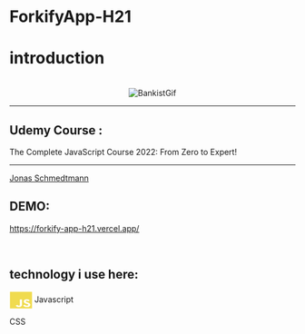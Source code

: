 <h1 style="text-align: "center"; style="font-weight: bold;">ForkifyApp-H21 </h1>

<h1>introduction</h1>

                 


<br>
<div style="text-align: center;">
<img alt="BankistGif" title="BankistGif" src="./github/Animação.gif" >
</div><hr>

## Udemy Course :
<p>The Complete JavaScript Course 2022: From Zero to Expert!<br>
</p><hr>
                                                                    
<p><a href="https://www.udemy.com/course/the-complete-javascript-course/#instructor-1">Jonas Schmedtmann</a> <br>                                        </p>
                                                                    

## DEMO:
https://forkify-app-h21.vercel.app/

<br> <h2>technology i use here:</h2>

<p><span><img align="center" alt="Th-Js" height="30" width="40" src="https://raw.githubusercontent.com/devicons/devicon/master/icons/javascript/javascript-plain.svg"></span> Javascript</p>
<p>CSS</p>


